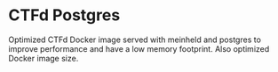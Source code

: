 # CTFd Postgres

Optimized CTFd Docker image served with meinheld and postgres to improve performance and have a low memory footprint. Also optimized Docker image size.